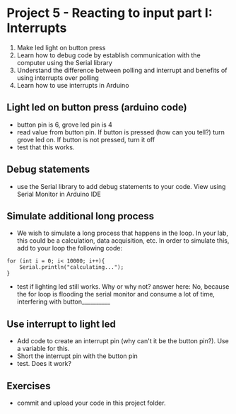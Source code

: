 # Project 5 - Reacting to input part I: Interrupts

1. Make led light on button press
2. Learn how to debug code by establish communication with the computer using the Serial library
3. Understand the difference between polling and interrupt and benefits of using interrupts over polling
4. Learn how to use interrupts in Arduino

## Light led on button press (arduino code)
 - button pin is 6, grove led pin is 4
 - read value from button pin. If button is pressed (how can you tell?) turn grove led on. If button is not pressed, turn it off
 - test that this works.

## Debug statements
- use the Serial library to add debug statements to your code. View using Serial Monitor in Arduino IDE

## Simulate additional long process
- We wish to simulate a long process that happens in the loop. In your lab, this could be a calculation, data acquisition, etc. In order to simulate this, add to your loop the following code:

```
for (int i = 0; i< 10000; i++){
    Serial.println("calculating...");
}
```
- test if lighting led still works. Why or why not?
answer here: No, because the for loop is flooding the serial monitor and consume a lot of time, interfering with button__________

## Use interrupt to light led
- Add code to create an interrupt pin (why can't it be the button pin?). Use a variable for this.
- Short the interrupt pin with the button pin
- test. Does it work?

## Exercises
 - commit and upload your code in this project folder.

